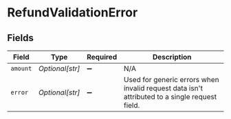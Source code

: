 # RefundValidationError


## Fields

| Field                                                                                         | Type                                                                                          | Required                                                                                      | Description                                                                                   |
| --------------------------------------------------------------------------------------------- | --------------------------------------------------------------------------------------------- | --------------------------------------------------------------------------------------------- | --------------------------------------------------------------------------------------------- |
| `amount`                                                                                      | *Optional[str]*                                                                               | :heavy_minus_sign:                                                                            | N/A                                                                                           |
| `error`                                                                                       | *Optional[str]*                                                                               | :heavy_minus_sign:                                                                            | Used for generic errors when invalid request data isn't attributed to a single request field. |